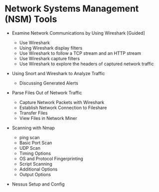 # Network Systems Management (NSM) Tools

* Examine Network Communications by Using Wireshark [Guided]
  - Use Wireshark
  - Using Wireshark display filters
  - Use Wireshark to follow a TCP stream and an HTTP stream
  - Use Wireshark capture filters
  - Use Wireshark to explore the headers of captured network traffic

* Using Snort and Wireshark to Analyze Traffic
  - Discussing Generated Alerts

* Parse Files Out of Network Traffic
  - Capture Network Packets with Wireshark
  - Establish Network Connection to Fileshare
  - Transfer Files
  - View Files in Network Miner

* Scanning with Nmap
  - ping scan
  - Basic Port Scan
  - UDP Scan
  - Timing Options
  - OS and Protocol Fingerprinting
  - Script Scanning
  - Additional Options
  - Output Options

* Nessus Setup and Config

